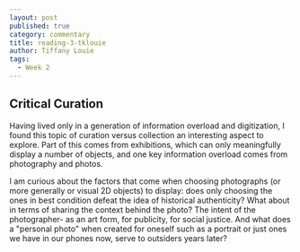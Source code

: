 ```yaml
---
layout: post
published: true
category: commentary
title: reading-3-tklouie
author: Tiffany Louie
tags:
  - Week 2
---
```

## Critical Curation

Having lived only in a generation of information overload and digitization, I found this topic of curation versus collection an interesting aspect to explore. Part of this comes from exhibitions, which can only meaningfully display a number of objects, and one key information overload comes from photography and photos. 

I am curious about the factors that come when choosing photographs (or more generally or visual 2D objects) to display: does only choosing the ones in best condition defeat the idea of historical authenticity? What about in terms of sharing the context behind the photo? The intent of the photographer- as an art form, for publicity, for social justice. And what does a "personal photo" when created for oneself such as a portrait or just ones we have in our phones now, serve to outsiders years later? 